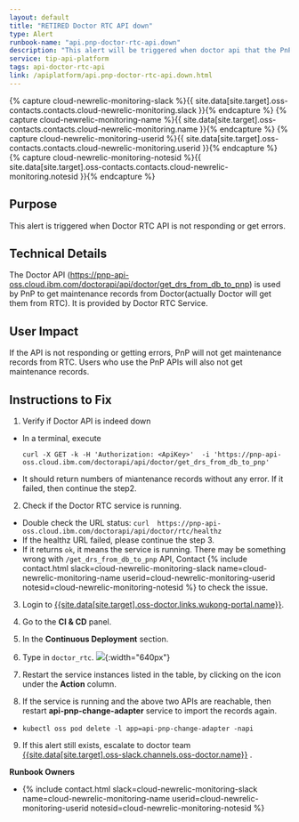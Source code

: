 ```yaml
---
layout: default
title: "RETIRED Doctor RTC API down"
type: Alert
runbook-name: "api.pnp-doctor-rtc-api.down"
description: "This alert will be triggered when doctor api that the PnP Change Adapter used did not work properly"
service: tip-api-platform
tags: api-doctor-rtc-api
link: /apiplatform/api.pnp-doctor-rtc-api.down.html
---
```


{% capture cloud-newrelic-monitoring-slack %}{{ site.data[site.target].oss-contacts.contacts.cloud-newrelic-monitoring.slack }}{% endcapture %}
{% capture cloud-newrelic-monitoring-name %}{{ site.data[site.target].oss-contacts.contacts.cloud-newrelic-monitoring.name }}{% endcapture %}
{% capture cloud-newrelic-monitoring-userid %}{{ site.data[site.target].oss-contacts.contacts.cloud-newrelic-monitoring.userid }}{% endcapture %}
{% capture cloud-newrelic-monitoring-notesid %}{{ site.data[site.target].oss-contacts.contacts.cloud-newrelic-monitoring.notesid }}{% endcapture %}


## Purpose
This alert is triggered when Doctor RTC API is not responding or get errors.

## Technical Details
The Doctor API (https://pnp-api-oss.cloud.ibm.com/doctorapi/api/doctor/get_drs_from_db_to_pnp) is used by PnP to get maintenance records from Doctor(actually Doctor will get them from RTC). It is provided by Doctor RTC Service.

## User Impact
If the API is not responding or getting errors, PnP will not get maintenance records from RTC. Users who use the PnP APIs will also not get maintenance records.

## Instructions to Fix

1. Verify if Doctor API is indeed down
 - In a terminal, execute
   ```
   curl -X GET -k -H 'Authorization: <ApiKey>'  -i 'https://pnp-api-oss.cloud.ibm.com/doctorapi/api/doctor/get_drs_from_db_to_pnp'
   ```
 - It should return numbers of miantenance records without any error. If it failed, then continue the step2.

2. Check if the Doctor RTC service is running.
 - Double check the URL status: `curl  https://pnp-api-oss.cloud.ibm.com/doctorapi/api/doctor/rtc/healthz`
 - If the healthz URL failed, please continue the step 3.
 - If it returns `ok`, it means the service is running.  There may be something wrong with `/get_drs_from_db_to_pnp` API, Contact {% include contact.html slack=cloud-newrelic-monitoring-slack name=cloud-newrelic-monitoring-name userid=cloud-newrelic-monitoring-userid notesid=cloud-newrelic-monitoring-notesid %} to check the issue.


3. Login to [{{site.data[site.target].oss-doctor.links.wukong-portal.name}}]({{site.data[site.target].oss-doctor.links.wukong-portal.link}}).
4. Go to the **CI & CD** panel.
5. In the **Continuous Deployment** section.
6. Type in `doctor_rtc`.
![]({{site.baseurl}}/docs/runbooks/apiplatform/images/doctor_rtc.png){:width="640px"}
7. Restart the service instances listed in the table, by clicking on the icon under the **Action** column.

8. If the service is running and the above two APIs are reachable, then restart **api-pnp-change-adapter** service to import the records again.
  - `kubectl oss pod delete -l app=api-pnp-change-adapter -napi `
9. If this alert still exists, escalate to doctor team [{{site.data[site.target].oss-slack.channels.oss-doctor.name}}]({{site.data[site.target].oss-slack.channels.oss-doctor.link}}) .



**Runbook Owners**
* {% include contact.html slack=cloud-newrelic-monitoring-slack name=cloud-newrelic-monitoring-name userid=cloud-newrelic-monitoring-userid notesid=cloud-newrelic-monitoring-notesid %}
